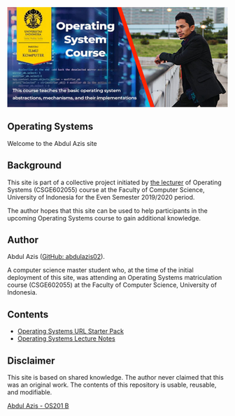 <img src="headerabdulazis.jpg" width="680">


## Operating Systems

Welcome to the Abdul Azis site



## Background

This site is part of a collective project initiated by [the lecturer](https://github.com/rms46/) of Operating Systems (CSGE602055) course at the Faculty of Computer Science, University of Indonesia for the Even Semester 2019/2020 period.

The author hopes that this site can be used to help participants in the upcoming Operating Systems course to gain additional knowledge.


## Author


Abdul Azis ([GitHub: abdulazis02](https://github.com/abdulazis02/)).

A computer science master student who, at the time of the initial deployment of this site, was attending an Operating Systems matriculation course (CSGE602055) at the Faculty of Computer Science, University of Indonesia.



## Contents
* [Operating Systems URL Starter Pack](URLs/)
* [Operating Systems Lecture Notes](https://os.vlsm.org/)



## Disclaimer

This site is based on shared knowledge. The author never claimed that this was an original work. The contents of this repository is usable, reusable, and modifiable.

[Abdul Azis - OS201 B](mailto:azispro@icloud.com)
